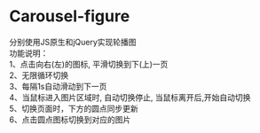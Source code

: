 # Carousel-figure
分别使用JS原生和jQuery实现轮播图  
功能说明：  
 1、点击向右(左)的图标, 平滑切换到下(上)一页   
 2、无限循环切换  
 3、每隔1s自动滑动到下一页  
 4、当鼠标进入图片区域时, 自动切换停止, 当鼠标离开后,开始自动切换  
 5、切换页面时，下方的圆点同步更新  
 6、点击圆点图标切换到对应的图片


